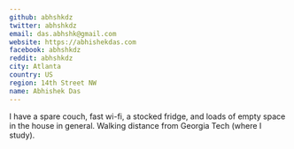 ```yaml
---
github: abhshkdz
twitter: abhshkdz
email: das.abhshk@gmail.com
website: https://abhishekdas.com
facebook: abhshkdz
reddit: abhshkdz
city: Atlanta
country: US
region: 14th Street NW
name: Abhishek Das
---
```


I have a spare couch, fast wi-fi, a stocked fridge, and loads of empty space in the house in general.
Walking distance from Georgia Tech (where I study).
